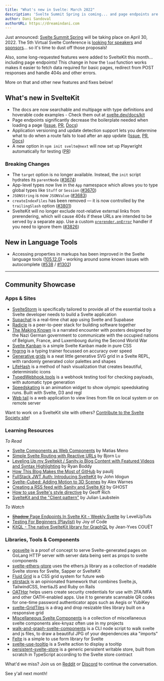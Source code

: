 ```yaml
---
title: "What's new in Svelte: March 2022"
description: 'Svelte Summit Spring is coming... and page endpoints are here!'
author: Dani Sandoval
authorURL: https://dreamindani.com
---
```


Just announced: [Svelte Summit Spring](https://www.sveltesummit.com/) will be taking place on April 30, 2022. The 5th Virtual Svelte Conference is [looking for speakers](https://www.sveltesummit.com/#speakers) and [sponsors](https://www.sveltesummit.com/sponsors)... so it's time to dust off those proposals!

Also, some long-requested features were added to SvelteKit this month... including page endpoints! This change in how the `load` function works makes it easier to fetch data required for basic pages, redirect from POST responses and handle 404s and other errors.

More on that and other new features and fixes below!

## What's new in SvelteKit

- The docs are now searchable and multipage with type definitions and hoverable code examples - Check them out at [svelte.dev/docs/kit](/docs/kit/)
- Page endpoints significantly decrease the boilerplate needed when loading a page ([Issue](https://github.com/sveltejs/kit/issues/3532), [PR](https://github.com/sveltejs/kit/pull/3679), [Docs](/docs/kit/routing#endpoints-page-endpoints))
- Application versioning and update detection support lets you determine what to do when a route fails to load after an app update ([Issue](https://github.com/sveltejs/kit/issues/87), [PR](https://github.com/sveltejs/kit/pull/3412), [Docs](/docs/kit/configuration#version))
- A new option in `npm init svelte@next` will now set up Playwright automatically for testing ([PR](https://github.com/sveltejs/kit/pull/4056))

### Breaking Changes

- The `target` option is no longer available. Instead, the `init` script hydrates its `parentNode` ([#3674](https://github.com/sveltejs/kit/pull/3674))
- App-level types now live in the `App` namespace which allows you to type global types like `Stuff` or `Session` ([#3670](https://github.com/sveltejs/kit/pull/3670))
- `JSONString` is now `JSONValue` ([#3683](https://github.com/sveltejs/kit/pull/3683))
- `createIndexFiles` has been removed — it is now controlled by the `trailingSlash` option ([#3801](https://github.com/sveltejs/kit/pull/3801))
- SvelteKit will no longer exclude root-relative external links from prerendering, which will cause 404s if these URLs are intended to be served by a separate app. Use a custom [`prerender.onError`](/docs/kit/configuration#prerender) handler if you need to ignore them ([#3826](https://github.com/sveltejs/kit/pull/3826))

## New in Language Tools

- Accessing properties in markups has been improved in the Svelte language tools ([105.12.0](https://github.com/sveltejs/language-tools/releases/tag/extensions-105.12.0)) - working around some known issues with autocomplete ([#538](https://github.com/sveltejs/language-tools/issues/538) / [#1302](https://github.com/sveltejs/language-tools/issues/1302))

---

## Community Showcase

### Apps & Sites

- [SvelteStorm](https://github.com/open-source-labs/SvelteStorm) is specifically tailored to provide all of the essential tools a Svelte developer needs to build a Svelte application
- [Supachat](https://github.com/Lleweraf/supachat) is a real-time chat app using Svelte and Supabase
- [Radicle](https://radicle.xyz/) is a peer-to-peer stack for building software together
- [The Making Known](https://the-making-known.com/) is a narrated encounter with posters designed by the Nazi German government to communicate with the occupied nations of Belgium, France, and Luxembourg during the Second World War
- [Svelte Kanban](https://github.com/V-Py/svelte-kanban) is a simple Svelte Kanban made in pure CSS
- [fngrng](https://github.com/nvlgzr/fngrng) is a typing trainer focussed on accuracy over speed
- [Generative grids](https://svelte.dev/repl/873988ce33db43f097c0ca69df57b3ac?version=3.46.4) is a neat little generative SVG grid in a Svelte REPL, with randomly generated color palettes and shapes
- [LifeHash](https://github.com/BlockchainCommons/lifehash.info) is a method of hash visualization that creates beautiful, deterministic icons
- [TypedWebhook.tools](https://typedwebhook.tools/) is a webhook testing tool for checking payloads, with automatic type generation
- [Speedskating](https://github.com/spiegelgraphics/speedskating) is an animation widget to show olympic speedskating runs. Built with Svelte, D3 and regl
- [Web tail](https://github.com/mishankov/web-tail) is a web application to view lines from file on local system or on remote server

Want to work on a SvelteKit site with others? [Contribute to the Svelte Society site](https://github.com/svelte-society/sveltesociety.dev/issues)!

### Learning Resources

_To Read_

- [Svelte Components as Web Components](https://medium.com/@yesmeno/svelte-components-as-web-components-b400d1253504) by Matias Meno
- [Simple Svelte Routing with Reactive URLs](https://bjornlu.com/blog/simple-svelte-routing-with-reactive-urls) by Bjorn Lu
- [Leveling Up my Sveltekit / Sanity.io Blog Content with Featured Videos and Syntax Highlighting](https://ryanboddy.net/level-up-blog) by Ryan Boddy
- [How This Blog Makes the Most of GitHub](https://paullj.github.io/posts/how-this-blog-makes-the-most-of-github/) by paullj
- [FullStack JWT Auth: Introducing SvelteKit](https://dev.to/sirneij/fullstack-jwt-introducing-sveltekit-3jcn) by John Idogun
- [Svelte-Cubed: Adding Motion to 3D Scenes](https://dev.to/alexwarnes/svelte-cubed-adding-motion-to-3d-scenes-51lo) by Alex Warnes
- [Creating a RSS feed with Sanity and Svelte Kit](https://ghostdev.xyz/posts/creating-a-rss-feed-with-sanity-and-svelte-kit) by GHOST
- [How to use Svelte's style directive](https://geoffrich.net/posts/style-directives/) by Geoff Rich
- [SvelteKit and the "Client pattern"](https://retro.cloud/sveltekit-and-the-client-pattern/) by Julian Laubstein

_To Watch_

- [~~Shadow~~ Page Endpoints In Svelte Kit - Weekly Svelte](https://www.youtube.com/watch?v=PoYPZT7ruqI) by LevelUpTuts
- [Testing For Beginners (Playlist)](https://www.youtube.com/watch?v=y53wwdBr5AI&list=PLA9WiRZ-IS_z7KpqhPELfEMbhAGRwZrzn) by Joy of Code
- [KitQL - The native SvelteKit library for GraphQL](https://www.youtube.com/watch?v=6pH4fnFN70w) by Jean-Yves COUËT

### Libraries, Tools & Components

- [gosvelte](https://github.com/sachinbhutani/gosvelte) is a proof of concept to serve Svelte-generated pages on GoLang HTTP server with server data being sent as props to svelte components
- [svelte-ethers-store](https://www.npmjs.com/package/svelte-ethers-store) uses the ethers.js library as a collection of readable Svelte stores for Svelte, Sapper or SvelteKit
- [Fluid Grid](https://fluid-grid.com/) is a CSS grid system for future web
- [stirstack](https://github.com/seeReadCode/stirstack) is an opinionated framework that combines Svelte.js, TailwindCSS, InertiaJS and Ruby on Rails
- [OATHqr](https://codeberg.org/vhs/oathqr) helps users create security credentials for use with 2FA/MFA and other OATH-enabled apps. Use it to generate scannable QR codes for one-time password authenticator apps such as Aegis or YubiKey
- [svelte-GridTiles](https://github.com/honeybeeSunshine/svelte-GridTiles) is a drag and drop resizable tiles library built on a responsive grid
- [Miscellaneous Svelte Components](https://github.com/alex-knyaz/Miscellaneous-svelte-components/) is a collection of miscellaneous svelte components alex-knyaz often use in my projects
- [walk-and-graph-svelte-components](https://github.com/j2l/walk-and-graph-svelte-components) is a CLI node script to walk svelte and js files, to draw a beautiful JPG of your dependencies aka "imports"
- [Felte](https://www.npmjs.com/package/felte) is a simple to use form library for Svelte
- [svelte-use-tooltip](https://github.com/untemps/svelte-use-tooltip) is a Svelte action to display a tooltip
- [persistent-svelte-store](https://github.com/omer-g/persistent-svelte-store) is a generic persistent writable store, built from scratch in TypeScript according to the Svelte store contract

What'd we miss? Join us on [Reddit](https://www.reddit.com/r/sveltejs/) or [Discord](https://discord.com/invite/yy75DKs) to continue the conversation.

See y'all next month!
